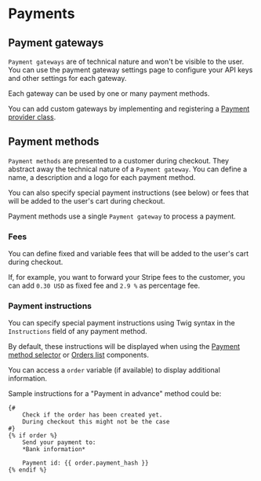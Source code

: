 # Payments

## Payment gateways

`Payment gateways` are of technical nature and won't be visible to the user. You can
use the payment gateway settings page to configure your API keys and other settings for
each gateway.

Each gateway can be used by one or many payment methods.

You can add custom gateways by implementing and registering a
[Payment provider class](./../development/payment-providers.md).

 
## Payment methods 

`Payment methods` are presented to a customer during checkout. They abstract 
away the technical nature of a `Payment gateway`. You can define a 
name, a description and a logo for each payment method.

You can also specify special payment instructions (see below) or fees 
that will be added to the user's cart during checkout.
   
Payment methods use a single `Payment gateway` to process a payment.

### Fees    

You can define fixed and variable fees that will be added to the user's cart
during checkout.

If, for example, you want to forward your Stripe fees to the customer, you can
add `0.30 USD` as fixed fee and `2.9 %` as percentage fee.  

### Payment instructions

You can specify special payment instructions using Twig syntax in the `Instructions` field of 
any payment method.

By default, these instructions will be displayed when using the
[Payment method selector](../components/payment-method-selector.md) or 
[Orders list](../components/orders-list.md) components.

You can access a `order` variable (if available) to display additional information.

Sample instructions for a "Payment in advance" method could be:

```twig
{# 
    Check if the order has been created yet.
    During checkout this might not be the case
#}
{% if order %}
    Send your payment to:
    *Bank information*
    
    Payment id: {{ order.payment_hash }}
{% endif %}
```